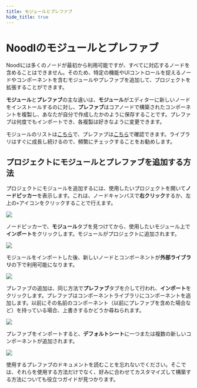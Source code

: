 ```yaml
---
title: モジュールとプレファブ
hide_title: true
---
```


# Noodlのモジュールとプレファブ

Noodlには多くのノードが最初から利用可能ですが、すべてに対応するノードを含めることはできません。そのため、特定の機能やUIコントロールを捉えるノードやコンポーネントを含むモジュールやプレファブを追加して、プロジェクトを拡張することができます。

**モジュール**と**プレファブ**の主な違いは、**モジュール**がエディターに新しいノードをインストールするのに対し、**プレファブ**はコアノードで構築されたコンポーネントを複製し、あなたが自分で作成したかのように保存することです。プレファブは何度でもインポートでき、各複製は好きなように変更できます。

モジュールのリストは[こちら](/library/modules/overview)で、プレファブは[こちら](/library/prefabs/overview)で確認できます。ライブラリはすぐに成長し続けるので、頻繁にチェックすることをお勧めします。

## プロジェクトにモジュールとプレファブを追加する方法

プロジェクトにモジュールを追加するには、使用したいプロジェクトを開いて**ノードピッカー**を表示します。これは、ノードキャンバスで**右クリック**するか、左上の`+`アイコンをクリックすることで行えます。

<div className="ndl-image-with-background">

![](/docs/guides/user-interfaces/modules/add-new-node.png)

</div>

ノードピッカーで、**モジュール**タブを見つけてから、使用したいモジュール上で**インポート**をクリックします。モジュールがプロジェクトに追加されます。

<div className="ndl-image-with-background l">

![](/docs/guides/user-interfaces/modules/browse-modules.png)

</div>

モジュールをインポートした後、新しいノードとコンポーネントが**外部ライブラリ**の下で利用可能になります。

<div className="ndl-image-with-background l">

![](/docs/guides/user-interfaces/modules/external-libraries.png)

</div>

プレファブの追加は、同じ方法で**プレファブ**タブを介して行われ、**インポート**をクリックします。プレファブはコンポーネントライブラリにコンポーネントを追加します。以前にその名前のコンポーネント（以前にプレファブを含めた場合など）を持っている場合、上書きするかどうか尋ねられます。

<div className="ndl-image-with-background l">

![](/docs/guides/user-interfaces/modules/browse-prefabs.png)

</div>

プレファブをインポートすると、**デフォルトシート**に一つまたは複数の新しいコンポーネントが追加されます。

<div className="ndl-image-with-background l">

![](/docs/guides/user-interfaces/modules/prefabs-imported.png)

</div>

使用するプレファブのドキュメントを読むことを忘れないでください。そこでは、それらを使用する方法だけでなく、好みに合わせてカスタマイズして構築する方法についても役立つガイドが見つかります。